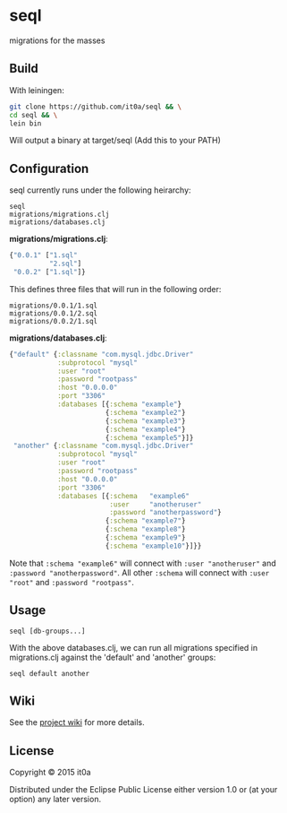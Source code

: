 # seql

migrations for the masses

## Build

With leiningen:
```bash
git clone https://github.com/it0a/seql && \
cd seql && \
lein bin
```
Will output a binary at target/seql (Add this to your PATH)

## Configuration

seql currently runs under the following heirarchy:
```
seql
migrations/migrations.clj
migrations/databases.clj
```

**migrations/migrations.clj**:
```clojure
{"0.0.1" ["1.sql"
          "2.sql"]
 "0.0.2" ["1.sql"]}
```
This defines three files that will run in the following order:
```
migrations/0.0.1/1.sql
migrations/0.0.1/2.sql
migrations/0.0.2/1.sql
```

**migrations/databases.clj**:
```clojure
{"default" {:classname "com.mysql.jdbc.Driver"
            :subprotocol "mysql"
            :user "root"
            :password "rootpass"
            :host "0.0.0.0"
            :port "3306"
            :databases [{:schema "example"}
                        {:schema "example2"}
                        {:schema "example3"}
                        {:schema "example4"}
                        {:schema "example5"}]}
 "another" {:classname "com.mysql.jdbc.Driver"
            :subprotocol "mysql"
            :user "root"
            :password "rootpass"
            :host "0.0.0.0"
            :port "3306"
            :databases [{:schema   "example6"
                         :user     "anotheruser"
                         :password "anotherpassword"}
                        {:schema "example7"}
                        {:schema "example8"}
                        {:schema "example9"}
                        {:schema "example10"}]}}
```

Note that `:schema "example6"` will connect with `:user "anotheruser"` and `:password "anotherpassword"`. All other `:schema` will connect with `:user "root"` and `:password "rootpass"`.


## Usage

```
seql [db-groups...]
```

With the above databases.clj, we can run all migrations specified in migrations.clj against the 'default' and 'another' groups:

```
seql default another
```

## Wiki

See the [project wiki](https://github.com/it0a/seql/wiki) for more details.

## License

Copyright © 2015 it0a

Distributed under the Eclipse Public License either version 1.0 or (at
your option) any later version.
